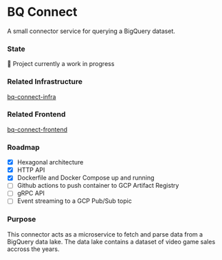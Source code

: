 # BQ Connect

A small connector service for querying a BigQuery dataset. 

### State
:construction: Project currently a work in progress

### Related Infrastructure
[bq-connect-infra](https://github.com/VinceDeslo/bq-connect-infra)

### Related Frontend
[bq-connect-frontend](https://github.com/VinceDeslo/bq-connect-frontend)

### Roadmap
- [x] Hexagonal architecture
- [x] HTTP API
- [x] Dockerfile and Docker Compose up and running
- [ ] Github actions to push container to GCP Artifact Registry
- [ ] gRPC API
- [ ] Event streaming to a GCP Pub/Sub topic

### Purpose
This connector acts as a microservice to fetch and parse data from a BigQuery data lake.
The data lake contains a dataset of video game sales accross the years.
